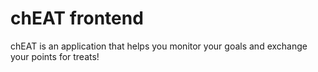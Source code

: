 # chEAT frontend

chEAT is an application that helps you monitor your goals and exchange your points for treats!
